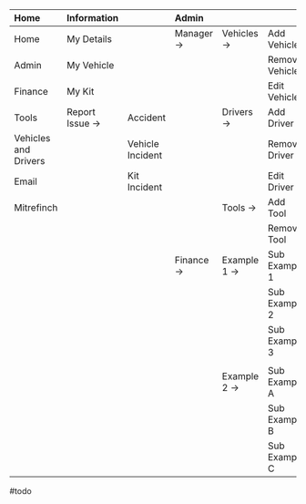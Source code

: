 |Home|Information| |Admin| | |Resources|News|Contact|Help| |
|:----|:----|:----|:----|:----|:----|:----|:----|:----|:----|:----|
|Home|My Details| |Manager ->|Vehicles ->|Add Vehicle|Driver Policy|Latest Newsletter|My Manger|General| |
|Admin|My Vehicle| | | |Remove Vehicle|Health & Safety|Past Newsletters|My Employees|IT Request| |
|Finance|My Kit| | | |Edit Vehicle| | |Contact Numbers|Tooltips ->|Tooltips off|
|Tools|Report Issue ->|Accident| |Drivers ->|Add Driver| | | | |Tooltips on|
|Vehicles and Drivers| |Vehicle Incident| | |Remove Driver | | | | |Tooltips full|
|Email| |Kit Incident| | |Edit Driver| | | | | |
|Mitrefinch| | | |Tools ->|Add Tool| | | | | |
| | | | | |Remove Tool| | | | | |
| | | |Finance ->|Example 1 ->|Sub Example 1| | | | | |
| | | | | |Sub Example 2| | | | | |
| | | | | |Sub Example 3| | | | | |
| | | | | | | | | | | |
| | | | |Example 2 ->|Sub Example A| | | | | |
| | | | | |Sub Example B| | | | | |
| | | | | |Sub Example C| | | | | |



#todo